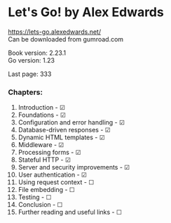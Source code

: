 # Let's Go! by Alex Edwards
https://lets-go.alexedwards.net/  
Can be downloaded from gumroad.com  

Book version: 2.23.1  
Go version: 1.23  

Last page: 333  

### Chapters:
01. Introduction                     - ☑  
02. Foundations                      - ☑  
03. Configuration and error handling - ☑  
04. Database-driven responses        - ☑  
05. Dynamic HTML templates           - ☑  
06. Middleware                       - ☑  
07. Processing forms                 - ☑  
08. Stateful HTTP                    - ☑  
09. Server and security improvements - ☑  
10. User authentication              - ☑  
11. Using request context            - ☐  
12. File embedding                   - ☐  
13. Testing                          - ☐  
14. Conclusion                       - ☐  
15. Further reading and useful links - ☐  
